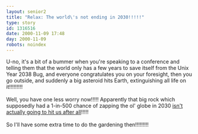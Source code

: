 ```yaml
---
layout: senior2
title: "Relax: The world\'s not ending in 2030!!!!!"
type: story
id: 1316516
date: 2000-11-09 17:48
day: 2000-11-09
robots: noindex
---
```

U-no, it's a bit of a bummer when you're speaking to a conference and telling them that the world only has a few years to save itself from the Unix Year 2038 Bug, and everyone congratulates you on your foresight, then you go outside, and suddenly a big asteroid hits Earth, extinguishing all life on it!!!!!!!!!<br/> <br/>Well, you have one less worry now!!!!! Apparently that big rock which supposedly had a 1-in-500 chance of zapping the ol' globe in 2030 <a href="http://www.newscientist.com/news/news.jsp?id=ns9999130">isn't actually going to hit us after all</a>!!!!! <br/> <br/>So I'll have some extra time to do the gardening then!!!!!!!!!
